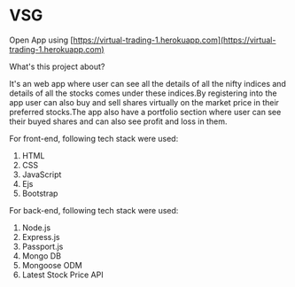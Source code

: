 # VSG
Open App using [https://virtual-trading-1.herokuapp.com](https://virtual-trading-1.herokuapp.com)

What's this project about?

It's an web app where user can see all the details of all the nifty indices and details of all the stocks comes under these indices.By registering into the app user can also buy and sell shares virtually on the market price in their preferred stocks.The app also have a portfolio section where user can see their buyed shares and can also see profit and loss in them.

For front-end, following tech stack were used:
1) HTML
2) CSS
3) JavaScript
4) Ejs
5) Bootstrap


For back-end, following tech stack were used:
1) Node.js
2) Express.js
3) Passport.js
4) Mongo DB
5) Mongoose ODM
6) Latest Stock Price API
